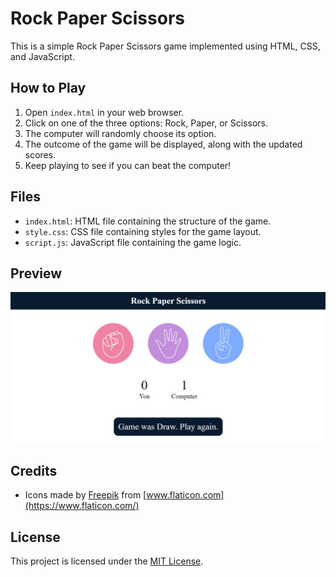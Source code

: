 # Rock Paper Scissors

This is a simple Rock Paper Scissors game implemented using HTML, CSS, and JavaScript.

## How to Play

1. Open `index.html` in your web browser.
2. Click on one of the three options: Rock, Paper, or Scissors.
3. The computer will randomly choose its option.
4. The outcome of the game will be displayed, along with the updated scores.
5. Keep playing to see if you can beat the computer!

## Files

- `index.html`: HTML file containing the structure of the game.
- `style.css`: CSS file containing styles for the game layout.
- `script.js`: JavaScript file containing the game logic.

## Preview

![Preview](ss.jpg)

## Credits

- Icons made by [Freepik](https://www.freepik.com) from [www.flaticon.com](https://www.flaticon.com/)

## License

This project is licensed under the [MIT License](LICENSE).
